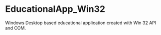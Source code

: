 # EducationalApp_Win32
Windows Desktop based educational application created with Win 32 API and COM.
